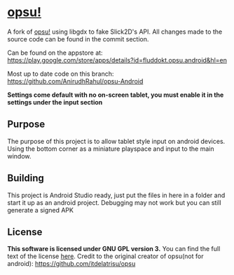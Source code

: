 # [opsu!](https://itdelatrisu.github.io/opsu/)
A fork of [opsu!](https://github.com/fluddokt/opsu/releases) using libgdx to fake Slick2D's API.
All changes made to the source code can be found in the commit section.

Can be found on the appstore at:
https://play.google.com/store/apps/details?id=fluddokt.opsu.android&hl=en

Most up to date code on this branch: https://github.com/AnirudhRahul/opsu-Android

**Settings come default with no on-screen tablet, you must enable it in the settings under the input section**

## Purpose

The purpose of this project is to allow tablet style input on android devices. Using the bottom corner as a miniature playspace and input to the main window.

## Building

This project is Android Studio ready, just put the files in here in a folder and start it up as an android project. Debugging may not work but you can still generate a signed APK

## License
**This software is licensed under GNU GPL version 3.**
You can find the full text of the license [here](LICENSE).
Credit to the original creator of opsu(not for android):
https://github.com/itdelatrisu/opsu

